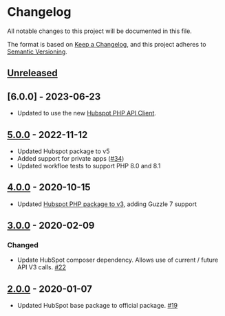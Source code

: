 # Changelog
All notable changes to this project will be documented in this file.

The format is based on [Keep a Changelog](https://keepachangelog.com/en/1.0.0/),
and this project adheres to [Semantic Versioning](https://semver.org/spec/v2.0.0.html).

## [Unreleased]

## [6.0.0] - 2023-06-23

- Updated to use the new [Hubspot PHP API Client](https://github.com/HubSpot/hubspot-api-php).

## [5.0.0] - 2022-11-12

- Updated Hubspot package to v5
- Added support for private apps ([#34](https://github.com/rossjcooper/laravel-hubspot/pull/34))
- Updated workfloe tests to support PHP 8.0 and 8.1

## [4.0.0] - 2020-10-15

- Updated [Hubspot PHP package to v3](https://github.com/HubSpot/hubspot-php/compare/v2.0.6...v3.0.0), adding Guzzle 7 support 

## [3.0.0] - 2020-02-09

### Changed
- Update HubSpot composer dependency. Allows use of current / future API V3 calls. [#22]

## [2.0.0] - 2020-01-07

- Updated HubSpot base package to official package. [#19]



[Unreleased]:https://github.com/rossjcooper/laravel-hubspot/compare/v2.0.0...HEAD
[2.0.0]:https://github.com/rossjcooper/laravel-hubspot/compare/2.0.0...1.3.0
[3.0.0]:https://github.com/rossjcooper/laravel-hubspot/compare/3.0.0...2.0.0
[4.0.0]:https://github.com/rossjcooper/laravel-hubspot/compare/4.0.0...3.0.0
[5.0.0]:https://github.com/rossjcooper/laravel-hubspot/compare/5.0.0...4.0.0

[#19]: https://github.com/rossjcooper/laravel-hubspot/pull/19
[#22]: https://github.com/rossjcooper/laravel-hubspot/pull/22